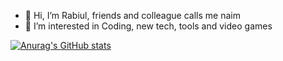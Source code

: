 - 👋 Hi, I’m Rabiul, friends and colleague calls me naim
- 👀 I’m interested in Coding, new tech, tools and video games

[![Anurag's GitHub stats](https://github-readme-stats.vercel.app/api?username=Rabiul-Hasan-work
)](https://github.com/anuraghazra/github-readme-stats)
